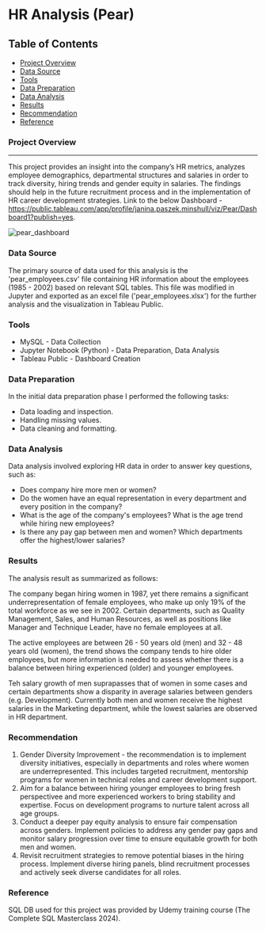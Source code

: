 # HR Analysis (Pear)

## Table of Contents

- [Project Overview](#project-overview)
- [Data Source](#data-source)
- [Tools](#tools)
- [Data Preparation](#data-preparation)
- [Data Analysis](#data-analysis)
- [Results](#results)
- [Recommendation](#recommendation)
- [Reference](#reference)

### Project Overview
---

This project provides an insight into the company’s HR metrics, analyzes employee demographics, departmental structures and salaries in order to track diversity, hiring trends and gender equity in salaries. The findings should help in the future recruitment process and in the implementation of HR career development strategies.
Link to the below Dashboard - https://public.tableau.com/app/profile/janina.paszek.minshull/viz/Pear/Dashboard1?publish=yes.

![pear_dashboard](https://github.com/user-attachments/assets/0b776169-f8ad-4b98-84e3-2f0863d4752f)

### Data Source

The primary source of data used for this analysis is the 'pear_employees.csv' file containing HR information about the employees (1985 - 2002) based on relevant SQL tables. This file was modified in Jupyter and exported as an excel file ('pear_employees.xlsx') for the further analysis and the visualization in Tableau Public.

### Tools

- MySQL - Data Collection 
- Jupyter Notebook (Python) - Data Preparation, Data Analysis
- Tableau Public - Dashboard Creation

### Data Preparation

In the initial data preparation phase I performed the following tasks:
- Data loading and inspection.
- Handling missing values.
- Data cleaning and formatting.

### Data Analysis

Data analysis involved exploring HR data in order to answer key questions, such as:
- Does company hire more men or women?
- Do the women have an equal representation in every department and every position in the company?
- What is the age of the company's employees? What is the age trend while hiring new employees?
- Is there any pay gap between men and women? Which departments offer the highest/lower salaries?
  
### Results

The analysis result as summarized as follows:

The company began hiring women in 1987, yet there remains a significant underrepresentation of female employees, who make up only 19% of the total workforce as we see in 2002. Certain departments, such as Quality Management, Sales, and Human Resources, as well as positions like Manager and Technique Leader, have no female employees at all.

The active employees are between 26 - 50 years old (men) and 32 - 48 years old (women), the trend shows the company tends to hire older employees, but more information is needed to assess whether there is a balance between hiring experienced (older) and younger employees. 

Teh salary growth of men suprapasses that of women in some cases and certain departments show a disparity in average salaries between genders (e.g. Development). Currently both men and women receive the highest salaries in the Marketing department, while the lowest salaries are observed in HR department. 

### Recommendation

1. Gender Diversity Improvement - the recommendation is to implement diversity initiatives, especially in departments and roles where women are underrepresented. This includes targeted recruitment, mentorship programs for women in technical roles and career development support.
2. Aim for a balance between hiring younger employees to bring fresh perspectivee and more experienced workers to bring stability and expertise. Focus on development programs to nurture talent across all age groups.
3. Conduct a deeper pay equity analysis to ensure fair compensation across genders. Implement policies to address any gender pay gaps and monitor salary progression over time to ensure equitable growth for both men and women.
4. Revisit recruitment strategies to remove potential biases in the hiring process. Implement diverse hiring panels, blind recruitment processes and actively seek diverse candidates for all roles.

### Reference

SQL DB used for this project was provided by Udemy training course (The Complete SQL Masterclass 2024).
